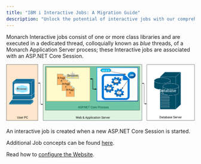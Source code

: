 ```yaml
---
title: "IBM i Interactive Jobs: A Migration Guide"
description: "Unlock the potential of interactive jobs with our comprehensive guide. Learn key strategies for effective management and execution in real-time."
---
```


Monarch Interactive jobs consist of one or more class libraries and are executed in a dedicated thread, colloquially known as _blue_ threads, of a Monarch Application Server process; these Interactive jobs are associated with an ASP.NET Core Session.

![Interactive Job in process MAS](/concepts/architecture/images/mas-in-process.svg)

An interactive job is created when a new ASP.NET Core Session is started.

Additional Job concepts can be found [here](/concepts/architecture/application-architecture.html#application-architectures).

Read how to [configure the Website](manuals/configuration/configure-expo-website.html).